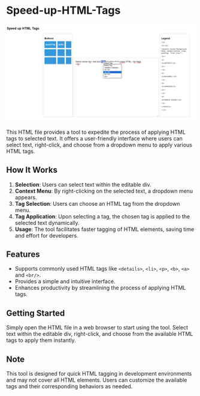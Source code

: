# Speed-up-HTML-Tags


![Test Image](https://raw.githubusercontent.com/Monteleone/Speed-up-HTML-Tags/main/img.PNG)


This HTML file provides a tool to expedite the process of applying HTML tags to selected text. It offers a user-friendly interface where users can select text, right-click, and choose from a dropdown menu to apply various HTML tags.

## How It Works

1. **Selection**: Users can select text within the editable div.
2. **Context Menu**: By right-clicking on the selected text, a dropdown menu appears.
3. **Tag Selection**: Users can choose an HTML tag from the dropdown menu.
4. **Tag Application**: Upon selecting a tag, the chosen tag is applied to the selected text dynamically.
5. **Usage**: The tool facilitates faster tagging of HTML elements, saving time and effort for developers.

## Features

- Supports commonly used HTML tags like `<details>`, `<li>`, `<p>`, `<b>`, `<a>` and `<br/>`.
- Provides a simple and intuitive interface.
- Enhances productivity by streamlining the process of applying HTML tags.

## Getting Started

Simply open the HTML file in a web browser to start using the tool. Select text within the editable div, right-click, and choose from the available HTML tags to apply them instantly.

## Note

This tool is designed for quick HTML tagging in development environments and may not cover all HTML elements. Users can customize the available tags and their corresponding behaviors as needed.
